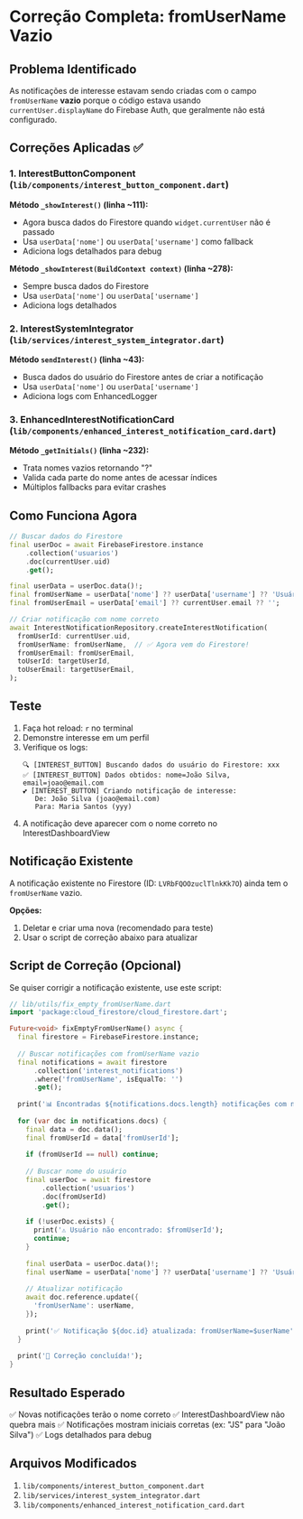 # Correção Completa: fromUserName Vazio

## Problema Identificado

As notificações de interesse estavam sendo criadas com o campo `fromUserName` **vazio** porque o código estava usando `currentUser.displayName` do Firebase Auth, que geralmente não está configurado.

## Correções Aplicadas ✅

### 1. InterestButtonComponent (`lib/components/interest_button_component.dart`)

**Método `_showInterest()` (linha ~111):**
- Agora busca dados do Firestore quando `widget.currentUser` não é passado
- Usa `userData['nome']` ou `userData['username']` como fallback
- Adiciona logs detalhados para debug

**Método `_showInterest(BuildContext context)` (linha ~278):**
- Sempre busca dados do Firestore
- Usa `userData['nome']` ou `userData['username']`
- Adiciona logs detalhados

### 2. InterestSystemIntegrator (`lib/services/interest_system_integrator.dart`)

**Método `sendInterest()` (linha ~43):**
- Busca dados do usuário do Firestore antes de criar a notificação
- Usa `userData['nome']` ou `userData['username']`
- Adiciona logs com EnhancedLogger

### 3. EnhancedInterestNotificationCard (`lib/components/enhanced_interest_notification_card.dart`)

**Método `_getInitials()` (linha ~232):**
- Trata nomes vazios retornando "?"
- Valida cada parte do nome antes de acessar índices
- Múltiplos fallbacks para evitar crashes

## Como Funciona Agora

```dart
// Buscar dados do Firestore
final userDoc = await FirebaseFirestore.instance
    .collection('usuarios')
    .doc(currentUser.uid)
    .get();

final userData = userDoc.data()!;
final fromUserName = userData['nome'] ?? userData['username'] ?? 'Usuário';
final fromUserEmail = userData['email'] ?? currentUser.email ?? '';

// Criar notificação com nome correto
await InterestNotificationRepository.createInterestNotification(
  fromUserId: currentUser.uid,
  fromUserName: fromUserName,  // ✅ Agora vem do Firestore!
  fromUserEmail: fromUserEmail,
  toUserId: targetUserId,
  toUserEmail: targetUserEmail,
);
```

## Teste

1. Faça hot reload: `r` no terminal
2. Demonstre interesse em um perfil
3. Verifique os logs:
   ```
   🔍 [INTEREST_BUTTON] Buscando dados do usuário do Firestore: xxx
   ✅ [INTEREST_BUTTON] Dados obtidos: nome=João Silva, email=joao@email.com
   💕 [INTEREST_BUTTON] Criando notificação de interesse:
      De: João Silva (joao@email.com)
      Para: Maria Santos (yyy)
   ```
4. A notificação deve aparecer com o nome correto no InterestDashboardView

## Notificação Existente

A notificação existente no Firestore (ID: `LVRbFQOOzuclTlnkKk7O`) ainda tem o `fromUserName` vazio.

**Opções:**
1. Deletar e criar uma nova (recomendado para teste)
2. Usar o script de correção abaixo para atualizar

## Script de Correção (Opcional)

Se quiser corrigir a notificação existente, use este script:

```dart
// lib/utils/fix_empty_fromUserName.dart
import 'package:cloud_firestore/cloud_firestore.dart';

Future<void> fixEmptyFromUserName() async {
  final firestore = FirebaseFirestore.instance;
  
  // Buscar notificações com fromUserName vazio
  final notifications = await firestore
      .collection('interest_notifications')
      .where('fromUserName', isEqualTo: '')
      .get();
  
  print('📊 Encontradas ${notifications.docs.length} notificações com nome vazio');
  
  for (var doc in notifications.docs) {
    final data = doc.data();
    final fromUserId = data['fromUserId'];
    
    if (fromUserId == null) continue;
    
    // Buscar nome do usuário
    final userDoc = await firestore
        .collection('usuarios')
        .doc(fromUserId)
        .get();
    
    if (!userDoc.exists) {
      print('⚠️ Usuário não encontrado: $fromUserId');
      continue;
    }
    
    final userData = userDoc.data()!;
    final userName = userData['nome'] ?? userData['username'] ?? 'Usuário';
    
    // Atualizar notificação
    await doc.reference.update({
      'fromUserName': userName,
    });
    
    print('✅ Notificação ${doc.id} atualizada: fromUserName=$userName');
  }
  
  print('🎉 Correção concluída!');
}
```

## Resultado Esperado

✅ Novas notificações terão o nome correto
✅ InterestDashboardView não quebra mais
✅ Notificações mostram iniciais corretas (ex: "JS" para "João Silva")
✅ Logs detalhados para debug

## Arquivos Modificados

1. `lib/components/interest_button_component.dart`
2. `lib/services/interest_system_integrator.dart`
3. `lib/components/enhanced_interest_notification_card.dart`
